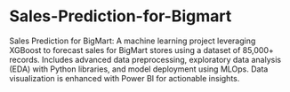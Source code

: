 # Sales-Prediction-for-Bigmart
Sales Prediction for BigMart: A machine learning project leveraging XGBoost to forecast sales for BigMart stores using a dataset of 85,000+ records. Includes advanced data preprocessing, exploratory data analysis (EDA) with Python libraries, and model deployment using MLOps. Data visualization is enhanced with Power BI for actionable insights.
